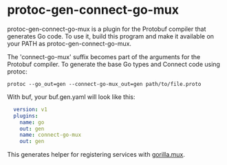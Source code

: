 # protoc-gen-connect-go-mux

protoc-gen-connect-go-mux is a plugin for the Protobuf compiler that generates
Go code. To use it, build this program and make it available on your PATH as
protoc-gen-connect-go-mux.

The 'connect-go-mux' suffix becomes part of the arguments for the Protobuf
compiler. To generate the base Go types and Connect code using protoc:

```
protoc --go_out=gen --connect-go-mux_out=gen path/to/file.proto
```

With buf, your buf.gen.yaml will look like this:

```yaml
  version: v1
  plugins:
    name: go
    out: gen
    name: connect-go-mux
    out: gen
```

This generates helper for registering services with [gorilla.mux](https://github.com/gorilla/mux).
